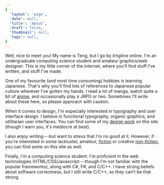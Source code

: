 ```yaml
---
{
  'layout': 'page',
  'date': null,
  'title': 'About',
  'draft': false,
  'thumbnail': null,
  'tags': null,
}
---
```


Well, nice to meet you! My name is Teng, but I go by _trnglina_ online. I'm an undergraduate computing science student and amateur graphics/web designer. This is my little corner of the internet, where you'll find stuff I've written, and stuff I've made.

One of my favourite (and most time consuming) hobbies is learning Japanese. That's why you'll find lots of references to Japanese popular culture wherever I've gotten my hands. I read a lot of manga, watch quite a bit of [anime](/tags/anime), and occasionally play a JRPG or two. Sometimes I'll write about these here, so please approach with caution.

When it comes to design, I'm especially interested in typography and user interface design. I believe in functional typography, organic graphics, and utilitarian user interfaces. You can find some of my [design work](/tags/design) on this site (though I warn you, it's mediocre at best).

I also enjoy writing---but want to stress that I'm no good at it. However, if you're interested in some lackluster, amateur, [fiction](/tags/fiction) or creative [non-fiction](/tags/non-fiction), you can find some on this site as well.

Finally, I'm a computing science student. I'm proficient in the web technologies (HTML/CSS/Javascript---though I'm not familiar with the popular frameworks), along with C#, F#, and C/C++. I have strong beliefs about software correctness, but I still write C/C++, so they can't be that strong.
